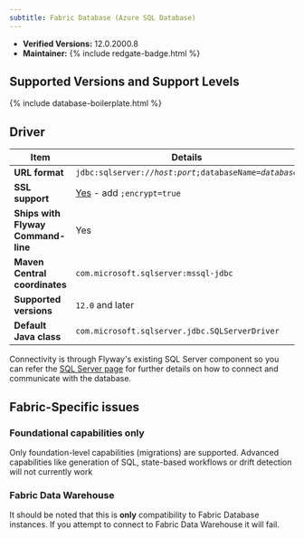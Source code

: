 ```yaml
---
subtitle: Fabric Database (Azure SQL Database)
---
```


- **Verified Versions:** 12.0.2000.8
- **Maintainer:** {% include redgate-badge.html %}

## Supported Versions and Support Levels

{% include database-boilerplate.html %}

## Driver

| Item                               | Details                                                                                                                              |
|------------------------------------|--------------------------------------------------------------------------------------------------------------------------------------|
| **URL format**                     | <code>jdbc:sqlserver://<i>host</i>:<i>port</i>;databaseName=<i>database</i></code>                                                   |
| **SSL support**                    | [Yes](https://docs.microsoft.com/en-us/sql/connect/jdbc/connecting-with-ssl-encryption?view=fabric) \- add `;encrypt=true` |
| **Ships with Flyway Command-line** | Yes                                                                                                                                  |
| **Maven Central coordinates**      | `com.microsoft.sqlserver:mssql-jdbc`                                                                                                 |
| **Supported versions**             | `12.0` and later                                                                                                                      |
| **Default Java class**             | `com.microsoft.sqlserver.jdbc.SQLServerDriver`                                                                                       |

Connectivity is through Flyway's existing SQL Server component so you can refer the [SQL Server page](<Database Driver Reference/SQL Server Database>) for further details on how to connect and communicate with the database.

## Fabric-Specific issues
### Foundational capabilities only
Only foundation-level capabilities (migrations) are supported. Advanced capabilities like generation of SQL, state-based workflows or drift detection will not currently work
### Fabric Data Warehouse
It should be noted that this is **only** compatibility to Fabric Database instances. If you attempt to connect to Fabric Data Warehouse it will fail.



